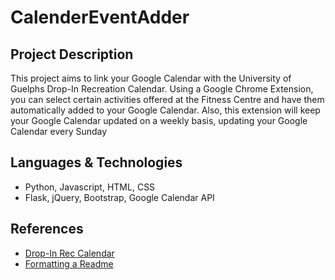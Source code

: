 # CalenderEventAdder

## Project Description
This project aims to link your Google Calendar with the University of Guelphs Drop-In Recreation Calendar. Using a Google Chrome Extension, you can select certain activities offered at the Fitness Centre and have them automatically added to your Google Calendar. Also, this extension will keep your Google Calendar updated on a weekly basis, updating your Google Calendar every Sunday

## Languages & Technologies
- Python, Javascript, HTML, CSS
- Flask, jQuery, Bootstrap, Google Calendar API

## References
* [Drop-In Rec Calendar](https://fitandrec.gryphons.ca/sports-clubs/drop-in-rec)
* [Formatting a Readme](https://docs.github.com/en/get-started/writing-on-github/getting-started-with-writing-and-formatting-on-github/basic-writing-and-formatting-syntax)